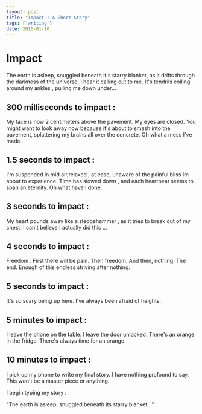 ```yaml
---
layout: post
title: "Impact : A Short Story"
tags: ['writing']
date: 2016-01-10
---
```


# Impact 


The earth is asleep, snuggled beneath it's starry blanket, as it drifts through the darkness of the universe. I  hear it calling out to me. It's tendrils coiling around my ankles , pulling me down under...

## 300 milliseconds to impact :

My face is now 2 centimeters above the pavement. My eyes are closed. You might want to look away now because it's about to smash into the pavement, splattering my brains all over the concrete. Oh what a mess I've made. 

## 1.5 seconds to impact :
I'm suspended in mid air,relaxed , at ease, unaware of the painful bliss Im about to experience. Time has slowed down , and each heartbeat seems to span an eternity. Oh what have I done. 

## 3 seconds to impact :
My heart pounds away like a sledgehammer , as it tries to break out of my chest. I can't believe I actually did this ... 

## 4 seconds to impact :
Freedom . First there will be pain. Then freedom. And then, nothing. The end. Enough of this endless striving after nothing. 

## 5 seconds to impact :
It's so scary being up here. I've always been afraid of heights. 

## 5 minutes to impact :
I leave the phone on the table. I leave the door unlocked. There's an orange in the fridge. There's always time for an orange. 

## 10 minutes to impact :
I pick up my phone to write my final story. I have nothing profound to say. This won't be a master piece or anything.

I begin typing my story :

"The earth is asleep, snuggled beneath its starry blanket.. "